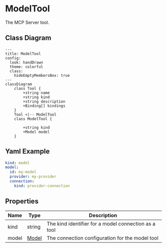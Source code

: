 # ModelTool

The MCP Server tool.

## Class Diagram

```mermaid
---
title: ModelTool
config:
  look: handDrawn
  theme: colorful
  class:
    hideEmptyMembersBox: true
---
classDiagram
    class Tool {
        +string name
        +string kind
        +string description
        +Binding[] bindings
    }
    Tool <|-- ModelTool
    class ModelTool {
      
        +string kind
        +Model model
    }
```

## Yaml Example

```yaml
kind: model
model:
  id: my-model
  provider: my-provider
  connection:
    kind: provider-connection

```

## Properties

| Name | Type | Description |
| ---- | ---- | ----------- |
| kind | string | The kind identifier for a model connection as a tool  |
| model | [Model](Model.md) | The connection configuration for the model tool  |
